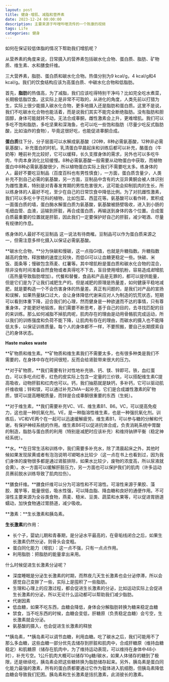 ```yaml
---
layout: post
title: 健身·增肌、减脂和营养素
date: 2023-12-24 00:00:00
description: 主要来源于哔哩哔哩流传的一个陈康的视频
tags: Life
categories: 健身
---
```


如何在保证较低体脂的情况下帮助我们增肌呢？

从营养素的角度来说，日常摄入的营养素包括碳水化合物、蛋白质、脂肪、矿物质、维生素、水和膳食纤维。

三大营养素，脂肪、蛋白质和碳水化合物。热值分别为9 kcal/g，4 kcal/g和4 kcal/g。我们的饮食结构应该为高蛋白质、中碳水化合物和低脂肪。

首先，**脂肪**的热值高，为了减脂，我们应该吃得特别干净吗？比如完全吃水煮菜，长期极低脂饮食。这实际上是非常不可取的，从进化的角度，人类先前以打猎为生，实际上很少能摄入碳水化合物，更多地摄入还是脂肪和蛋白质。这里不是说，我们不吃碳水化合物也能活着，而是说我们其实不能完全断绝脂肪。没有脂肪和胆固醇，身体可能就转不动，无法合成睾酮，雌性激素会上升，更难增肌。我们可以多吃不饱和脂肪，多吃坚果和深海鱼，也可以吃一些饱和脂肪（尽量少吃反式脂肪酸，比如油炸的食物），毕竟这很好吃，也能促进睾酮合成。

**蛋白质**往下分，分子层面可以水解成氨基酸（20种，8种必需氨基酸，12种非必需氨基酸）。补充蛋白的时机，乳清蛋白早晨起床和训练后都可以补充，酪蛋白（牛奶等）睡前补充比较好，它可以缓释，长久支撑身体的需求，另外也可以多吃牛肉，牛肉本身消化比较缓慢。8种必需氨基酸一般需要从动物蛋白中获取，而植物蛋白中8种必需氨基酸很少，所以植物蛋白实际上我们不需要吃太多。练身体的人，最好不要吃豆制品（百度百科也有男性慎食），一方面，蛋白质含量少，人类补充不到自己必需的氨基酸，另一方面，豆制品中含有的大豆异黄酮会被人体识别为雌性激素，特别是对青春发育期的男性危害很大，这可能会抑制肌肉的生长，所以练身体的人最好不吃，至少在自己的日常饮食中降低比例。为了对抗雌性激素，我们可以多吃十字花科的植物，比如包菜、西蓝花等。氨基酸可以看作砖，累积成一面蛋白质的墙，蛋白酶水解蛋白质为氨基酸，氨基酸被肠壁吸收，进入到小肠的毛细血管、血液，运输到肝脏，再合成蛋白质，再输送到身体的各个位置。合成蛋白质最重要的位置就是肝脏，因此我们一定要保护好自己的肝脏，减少喝酒、尽量有规律的作息。

<div class="caption">
练身体的人最好不吃豆制品 这一说法有待商榷。豆制品可以作为蛋白质来源之一，但需注意多样化摄入以保证必需氨基酸。
</div>

**碳水化合物，**分为快碳和慢碳，这一点指GI值，也就是升糖指数。升糖指数越高的食物，释放糖的速度比较快，而低GI可以让血糖更稳定一些。快碳、米饭、面条等；慢碳包含燕麦、红薯等。其中增肌粉是蛋白质和碳水化合物的混合，除非没有时间准备自然食物或者真得吃不下去，盲目使用增肌粉，容易造成*脏*增肌（高热量导致脂肪增加）。代餐和替餐，食品和产品是无罪的，都可以提供能量，但是它们是为了让我们减肥生产的。但是减肥的原理是热量差，如何健康平稳地减肥，就是要构造一个不会伤害身体的热量差。真正有问题的，是我们对产品的宣扬和误解，如果热量缺口过大，会让身体降低代谢来应对人为制造的饥荒状态，短期可以看到体重下降，迎合我们的心理，然而健身是一种欲速而不达的事情，只有尊重身体，才能更好地锻炼，我们需要不断思考，基于自己的目的，去寻找匹配的目的来训练。那么如何减脂不掉肌肉呢，肌肉存在的理由是动用骨骼肌完成运动，所以我们的训练强度和负荷不能下降，让肌肉有存在的理由，而碳水的摄入也不能降低太多，以保证训练质量。每个人的身体都不一样，不要照搬，要自己长期摸索自己的身体状态。

**Haste makes waste**

**矿物质和维生素。**矿物质和维生素我们不需要太多，也有很多种类是我们不需要的，在身体中存在时间很短，反而会给肾脏带来很大的压力。

**对于矿物质，**我们需要有针对性地补充铁、钙、镁、锌即可。铁，血红蛋白，可以多吃点红枣，红色的皮实际上包含一定量的三价铁，可以搭配维生素C提高吸收，动物肝脏和红肉也可以。钙，我们抽筋就是缺钙，多补钙，它可以驱动肌纤维收缩；锌和镁，可以通过补充ZMA一起补充，它们是合成雄性激素的矿物质，镁可以提高睡眠质量，而锌是合成睾酮很重要的东西（生蚝）。

**对于维生素，**我们需要补充VC、VE、维生素B1、B6。VC，可以提高免疫力，这也是一种抗氧化剂。VE，是一种脂溶性维生素，也是一种强抗氧化剂。训练后，VC和VE两个在一起可以迅速缓解疲劳。维生素B1，可以参与糖的分解和代谢，有保护神经系统的作用。维生素B6可以促进抗体合成，负责消耗系统中胃酸的制造，脂肪与蛋白质的利用（特别是减肥时应该补充）和维持钠钾平衡（稳定神经系统）。

**水。**在日常生活和训练中，我们需要多补充水，除了清晨起床之外，其他时候如果发现尿黄或者有泡泡说明*可能*喝水比较少（这一点在书上也看到过，因为我们身体的废物很多都是通过肾脏排除，如果水比较少，废物的浓度高，所以尿液就会黄）。水一方面可以缓解肝脏压力，另一方面也可以保护我们的肌肉（许多运动员赛前脱水训练导致了肌肉拉伤）。

**膳食纤维。**膳食纤维可以分为可溶性和不可溶性。可溶性来源于果胶、藻胶、魔芋等，能量很低，吸水性强，可以降血脂、降血糖和良好的通便作用。不可溶性主要来源为全谷类食物，燕麦、糙米、豆类、蔬菜和水果等，可以促进胃肠道蠕动，加快食物通过胃肠道，减少吸收。

**激素：**生长激素和胰岛素。

**生长激素**的作用：

- 长个子，婴幼儿期和青春期，是分泌水平最高的，在骨垢线闭合之后，如果生长激素仍然分泌，则骨头会变粗。
- 蛋白同化能力（增肌）：这一点不强，只有一点点作用。
- 利用脂肪：把脂肪的能量拿出来用。

什么时候促进生长激素分泌呢？

- 深度睡眠是分泌生长激素的时期，而熬夜几天生长激素也会分泌停滞，所以会感觉自己变胖了一些，实际上是囤积了一些脂肪。
- 生理和心理上的应激过程，都会促进生长激素的分泌，比如运动实际上会促进生长激素的分泌，所以无论什么运动都可以帮助我们减少脂肪。
- 代谢因素
- 低血糖，如果不吃东西，血糖会降低，身体会分解脂肪转换为糖来稳定血糖
- 禁食，当不吃东西的时候，血糖会变低，肝糖原（负责稳定血糖）会亏空，生长激素就会分泌。
- 氨基酸的摄入，也会促进生长激素的释放

**胰岛素，**胰岛素可以调节血糖，利用血糖。吃了碳水之后，我们可能用不了那么多血糖，这些血糖一部分优先去储存到肝脏和肌肉中，合成肝糖原（维持血糖稳定）和肌糖原（储存在肌肉中，为了维持运动表现，可以维持在身体中48小时），补充亏空。1公斤肌肉大概可以储存10g糖/碳水，如果人体储存的糖到了极限，还是继续吃，胰岛素会把这些糖转换为脂肪储存起来。另外，胰岛素是蛋白同化能力最强的激素，所有的蛋白质都要通过它作为载体进入肌细胞，但胰岛素降低血糖会导致我们犯困。胰岛素和生长激素是拮抗激素，此消彼长的激素。